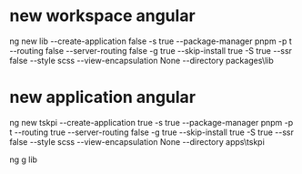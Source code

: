 # new workspace angular
ng new lib --create-application false -s true --package-manager pnpm -p t  --routing false --server-routing false -g true  --skip-install true -S true --ssr false --style scss  --view-encapsulation None  --directory packages\lib

# new application angular
ng new tskpi --create-application true -s true --package-manager pnpm -p t  --routing true --server-routing false -g true  --skip-install true -S true --ssr false --style scss --view-encapsulation None  --directory apps\tskpi

ng g lib 